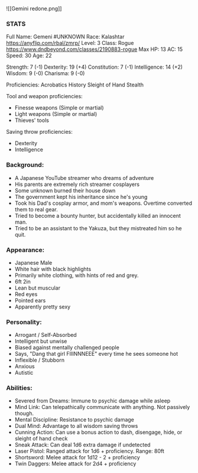 ![[Gemini redone.png]]
### STATS
Full Name: Gemeni #UNKNOWN
Race: Kalashtar
	https://anyflip.com/rbal/zmrp/
Level: 3
Class: Rogue
	https://www.dndbeyond.com/classes/2190883-rogue
Max HP: 13
AC: 15
Speed: 30 
Age: 22

Strength: 7 (-1)
Dexterity: 19 (+4)
Constitution: 7 (-1)
Intelligence: 14 (+2)
Wisdom: 9 (-0)
Charisma: 9 (-0)

Proficiencies:
	Acrobatics
	History
	Sleight of Hand
	Stealth

Tool and weapon proficiencies:
- Finesse weapons (Simple or martial)
- Light weapons (Simple or martial)
- Thieves' tools

Saving throw proficiencies:
- Dexterity
- Intelligence

### Background:
- A Japanese YouTube streamer who dreams of adventure
- His parents are extremely rich streamer cosplayers
- Some unknown burned their house down
- The government kept his inheritance since he's young
- Took his Dad's cosplay armor, and mom's weapons. Overtime converted them to real gear.
- Tried to become a bounty hunter, but accidentally killed an innocent man.
- Tried to be an assistant to the Yakuza, but they mistreated him so he quit. 

### Appearance:
- Japanese Male
- White hair with black highlights
- Primarily white clothing, with hints of red and grey. 
- 6ft 2in
- Lean but muscular
- Red eyes
- Pointed ears
- Apparently pretty sexy

### Personality:
- Arrogant / Self-Absorbed 
- Intelligent but unwise
- Biased against mentally challenged people
- Says, "Dang that girl FIIINNNEEE" every time he sees someone hot
- Inflexible / Stubborn
- Anxious
- Autistic

### Abilities:
- Severed from Dreams: Immune to psychic damage while asleep
- Mind Link: Can telepathically communicate with anything. Not passively though.
- Mental Discipline: Resistance to psychic damage
- Dual Mind: Advantage to all wisdom saving throws
- Cunning Action: Can use a bonus action to dash, disengage, hide, or sleight of hand check
- Sneak Attack: Can deal 1d6 extra damage if undetected
- Laser Pistol: Ranged attack for 1d6 + proficiency. Range: 80ft
- Shortsword: Melee attack for 1d12 - 2 + proficiency
- Twin Daggers: Melee attack for 2d4 + proficiency